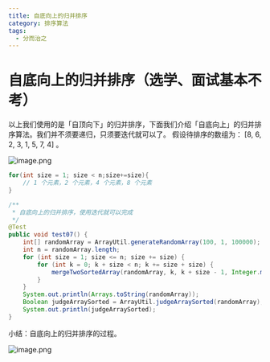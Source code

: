 ```yaml
---
title: 自底向上的归并排序
category: 排序算法
tags:
  - 分而治之
---
```



# 自底向上的归并排序（选学、面试基本不考）

以上我们使用的是「自顶向下」的归并排序，下面我们介绍「自底向上」的归并排序算法。我们并不须要递归，只须要迭代就可以了。
假设待排序的数组为： [8, 6, 2, 3, 1, 5, 7, 4] 。

![image.png](https://tva1.sinaimg.cn/large/008i3skNgy1gx1mg16h5cj30u00yvaev.jpg)



```java
for(int size = 1; size < n;size+=size){
    // 1 个元素，2 个元素，4 个元素，8 个元素
}
```

```java
/**
 * 自底向上的归并排序，使用迭代就可以完成
 */
@Test
public void test07() {
    int[] randomArray = ArrayUtil.generateRandomArray(100, 1, 100000);
    int n = randomArray.length;
    for (int size = 1; size <= n; size += size) {
        for (int k = 0; k + size < n; k += size + size) {
            mergeTwoSortedArray(randomArray, k, k + size - 1, Integer.min(k + size + size - 1, n - 1));
        }
    }
    System.out.println(Arrays.toString(randomArray));
    Boolean judgeArraySorted = ArrayUtil.judgeArraySorted(randomArray);
    System.out.println(judgeArraySorted);
}
```

小结：自底向上的归并排序的过程。

![image.png](https://cdn.nlark.com/yuque/0/2020/png/1354172/1593154034170-eae39f75-2cb8-434f-92c0-c638d24aa388.png)